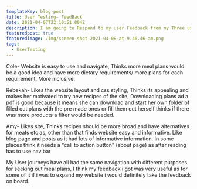 ```yaml
---
templateKey: blog-post
title: User Testing- FeedBack
date: 2021-04-07T22:10:51.004Z
description: I am going to Respond to my user Feedback from my Three users
featuredpost: true
featuredimage: /img/screen-shot-2021-04-08-at-9.46.46-am.png
tags:
  - UserTesting
---
```

Cole- Website is easy to use and navigate, Thinks more meal plans would be a good idea and have more dietary requirements/ more plans for each requirement, More inclusive. 

Rebekah- Likes the website layout and css styling, Thinks its appealing and makes her motivated to try new recipes of the site, Downloading plans ad a pdf is good because it means she can download and start her own folder of filled out plans with the pre made ones or fill them out herself thinks if there was more products a filter would be needed.

Amy- Likes site, Thinks recipes should be more broad and have alternatives for meats etc as, other than that finds website easy and informative. Like blog page and posts as it had lots of informative information. In some places think it needs a "call to action button" (about page) as after reading has to use nav bar

My User journeys have all had the same navigation with different purposes for seeking out meal plans,  I think my feedback i got was very useful as for some of it if i was to expand my website i would definitely take the feedback on board.